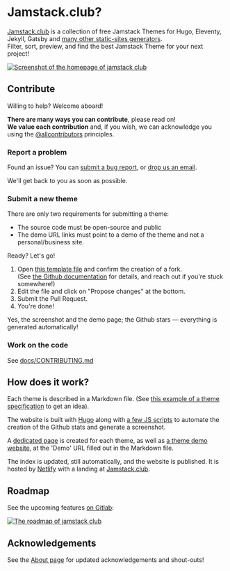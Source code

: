 # Jamstack.club?

[Jamstack.club](https://jamstack.club) is a collection of free Jamstack Themes for Hugo, Eleventy, Jekyll, Gatsby and [many other static-sites generators](https://jamstack.club/ssg).  
Filter, sort, preview, and find the best Jamstack Theme for your next project!

[![Screenshot of the homepage of jamstack club](https://raw.githubusercontent.com/RoneoOrg/jamstack.club/main/static/images/cards/overview-second-md.jpg)](https://jamstack.club)

## Contribute

Willing to help? Welcome aboard!

**There are many ways you can contribute**, please read on!  
**We value each contribution** and, if you wish, we can acknowledge you using the [@allcontributors](https://github.com/all-contributors/all-contributors#readme) principles.

### Report a problem

Found an issue? You can [submit a bug report](https://github.com/RoneoOrg/jamstack.club/issues), or [drop us an email](https://jamstack.club/contact/).

We'll get back to you as soon as possible.

### Submit a new theme

There are only two requirements for submitting a theme:

* The source code must be open-source and public
* The demo URL links must point to a demo of the theme and not a personal/business site.

Ready? Let's go!

1. Open [this template file](https://github.com/RoneoOrg/jamstack.club/edit/main/archetypes/theme-template.md) and confirm the creation of a fork.  
(See [the Github documentation](https://docs.github.com/en/repositories/working-with-files/managing-files/editing-files#editing-files-in-another-users-repository) for details, and reach out if you're stuck somewhere!)
2. Edit the file and click on "Propose changes" at the bottom.
3. Submit the Pull Request.
4. You're done!

Yes, the screenshot and the demo page; the Github stars — everything is generated automatically!

### Work on the code

See [docs/CONTRIBUTING.md](docs/CONTRIBUTING.md)

## How does it work?

Each theme is described in a Markdown file. (See [this example of a theme specification](https://raw.githubusercontent.com/RoneoOrg/jamstack.club/main/content/theme/hugo-restaurant.md) to get an idea).

The website is built with [Hugo](https://gohugo.io) along with [a few JS scripts](https://github.com/RoneoOrg/jamstack.club/tree/main/scripts) to automate the creation of the Github stats and generate a screenshot.

A [dedicated page](https://jamstack.club/theme/hugo-restaurant/) is created for each theme, as well as [a theme demo website](https://jamstack.club/demo/theme/hugo-restaurant/), at the 'Demo' URL filled out in the Markdown file.

The index is updated, still automatically, and the website is published. It is hosted by [Netlify](https://www.netlify.com/) with a landing at [Jamstack.club](https://jamstack.club).


## Roadmap

See the upcoming features [on Gitlab](https://gitlab.com/Roneo/jamstack.club/-/boards/3757613):

[![The roadmap of jamstack club](https://raw.githubusercontent.com/RoneoOrg/jamstack.club/main/static/images/roadmap.jpg)](https://gitlab.com/Roneo/jamstack.club/-/boards/3757613)

## Acknowledgements

See the [About page](https://jamstack.club/about/) for updated acknowledgements and shout-outs!
